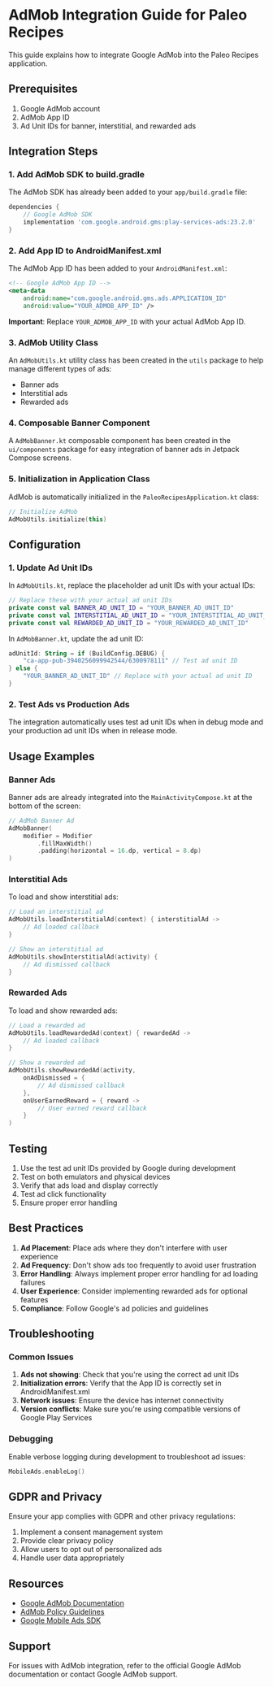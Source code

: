 # AdMob Integration Guide for Paleo Recipes

This guide explains how to integrate Google AdMob into the Paleo Recipes application.

## Prerequisites

1. Google AdMob account
2. AdMob App ID
3. Ad Unit IDs for banner, interstitial, and rewarded ads

## Integration Steps

### 1. Add AdMob SDK to build.gradle

The AdMob SDK has already been added to your `app/build.gradle` file:

```gradle
dependencies {
    // Google AdMob SDK
    implementation 'com.google.android.gms:play-services-ads:23.2.0'
}
```

### 2. Add App ID to AndroidManifest.xml

The AdMob App ID has been added to your `AndroidManifest.xml`:

```xml
<!-- Google AdMob App ID -->
<meta-data
    android:name="com.google.android.gms.ads.APPLICATION_ID"
    android:value="YOUR_ADMOB_APP_ID" />
```

**Important**: Replace `YOUR_ADMOB_APP_ID` with your actual AdMob App ID.

### 3. AdMob Utility Class

An `AdMobUtils.kt` utility class has been created in the `utils` package to help manage different types of ads:

- Banner ads
- Interstitial ads
- Rewarded ads

### 4. Composable Banner Component

A `AdMobBanner.kt` composable component has been created in the `ui/components` package for easy integration of banner ads in Jetpack Compose screens.

### 5. Initialization in Application Class

AdMob is automatically initialized in the `PaleoRecipesApplication.kt` class:

```kotlin
// Initialize AdMob
AdMobUtils.initialize(this)
```

## Configuration

### 1. Update Ad Unit IDs

In `AdMobUtils.kt`, replace the placeholder ad unit IDs with your actual IDs:

```kotlin
// Replace these with your actual ad unit IDs
private const val BANNER_AD_UNIT_ID = "YOUR_BANNER_AD_UNIT_ID"
private const val INTERSTITIAL_AD_UNIT_ID = "YOUR_INTERSTITIAL_AD_UNIT_ID"
private const val REWARDED_AD_UNIT_ID = "YOUR_REWARDED_AD_UNIT_ID"
```

In `AdMobBanner.kt`, update the ad unit ID:

```kotlin
adUnitId: String = if (BuildConfig.DEBUG) {
    "ca-app-pub-3940256099942544/6300978111" // Test ad unit ID
} else {
    "YOUR_BANNER_AD_UNIT_ID" // Replace with your actual ad unit ID
}
```

### 2. Test Ads vs Production Ads

The integration automatically uses test ad unit IDs when in debug mode and your production ad unit IDs when in release mode.

## Usage Examples

### Banner Ads

Banner ads are already integrated into the `MainActivityCompose.kt` at the bottom of the screen:

```kotlin
// AdMob Banner Ad
AdMobBanner(
    modifier = Modifier
        .fillMaxWidth()
        .padding(horizontal = 16.dp, vertical = 8.dp)
)
```

### Interstitial Ads

To load and show interstitial ads:

```kotlin
// Load an interstitial ad
AdMobUtils.loadInterstitialAd(context) { interstitialAd ->
    // Ad loaded callback
}

// Show an interstitial ad
AdMobUtils.showInterstitialAd(activity) {
    // Ad dismissed callback
}
```

### Rewarded Ads

To load and show rewarded ads:

```kotlin
// Load a rewarded ad
AdMobUtils.loadRewardedAd(context) { rewardedAd ->
    // Ad loaded callback
}

// Show a rewarded ad
AdMobUtils.showRewardedAd(activity, 
    onAdDismissed = {
        // Ad dismissed callback
    },
    onUserEarnedReward = { reward ->
        // User earned reward callback
    }
)
```

## Testing

1. Use the test ad unit IDs provided by Google during development
2. Test on both emulators and physical devices
3. Verify that ads load and display correctly
4. Test ad click functionality
5. Ensure proper error handling

## Best Practices

1. **Ad Placement**: Place ads where they don't interfere with user experience
2. **Ad Frequency**: Don't show ads too frequently to avoid user frustration
3. **Error Handling**: Always implement proper error handling for ad loading failures
4. **User Experience**: Consider implementing rewarded ads for optional features
5. **Compliance**: Follow Google's ad policies and guidelines

## Troubleshooting

### Common Issues

1. **Ads not showing**: Check that you're using the correct ad unit IDs
2. **Initialization errors**: Verify that the App ID is correctly set in AndroidManifest.xml
3. **Network issues**: Ensure the device has internet connectivity
4. **Version conflicts**: Make sure you're using compatible versions of Google Play Services

### Debugging

Enable verbose logging during development to troubleshoot ad issues:

```kotlin
MobileAds.enableLog()
```

## GDPR and Privacy

Ensure your app complies with GDPR and other privacy regulations:

1. Implement a consent management system
2. Provide clear privacy policy
3. Allow users to opt out of personalized ads
4. Handle user data appropriately

## Resources

- [Google AdMob Documentation](https://developers.google.com/admob/android/quick-start)
- [AdMob Policy Guidelines](https://support.google.com/admob/answer/6128543)
- [Google Mobile Ads SDK](https://developers.google.com/admob/android/sdk)

## Support

For issues with AdMob integration, refer to the official Google AdMob documentation or contact Google AdMob support.